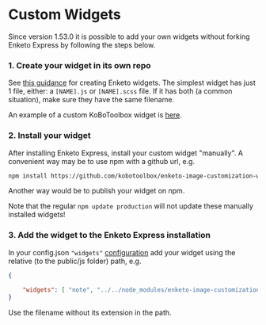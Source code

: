 Custom Widgets
================

Since version 1.53.0 it is possible to add your own widgets without forking Enketo Express by following the steps below.

### 1. Create your widget in its own repo

See [this guidance](https://github.com/enketo/enketo-core#how-to-create-or-extend-widgets) for creating Enketo widgets. The simplest widget has just 1 file, either: a `[NAME].js` or `[NAME].scss` file. If it has both (a common situation), make sure they have the same filename.

An example of a custom KoBoToolbox widget is [here](https://github.com/kobotoolbox/enketo-image-customization-widget).

### 2. Install your widget

After installing Enketo Express, install your custom widget "manually". A convenient way may be to use npm with a github url, e.g.

```bash
npm install https://github.com/kobotoolbox/enketo-image-customization-widget.git
```

Another way would be to publish your widget on npm.

Note that the regular `npm update production` will not update these manually installed widgets!


### 3. Add the widget to the Enketo Express installation

In your config.json `"widgets"` [configuration](https://github.com/kobotoolbox/enketo-express/tree/master/config#widgets) add your widget using the relative (to the public/js folder) path, e.g.

```json
{
    
    "widgets": [ "note", "../../node_modules/enketo-image-customization-widget/image-customization"]
}
```

Use the filename without its extension in the path.
